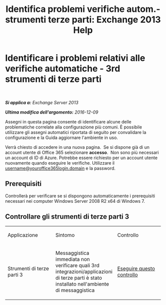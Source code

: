 ﻿---
title: 'Identifica problemi verifiche autom.-strumenti terze parti: Exchange 2013 Help'
TOCTitle: Identificare i problemi relativi alle verifiche automatiche - 3rd strumenti di terze parti
ms:assetid: 83b71e35-892e-44e3-9fce-c608b49bbc61
ms:mtpsurl: https://technet.microsoft.com/it-it/library/Dn793974(v=EXCHG.150)
ms:contentKeyID: 62632438
ms.date: 05/22/2018
mtps_version: v=EXCHG.150
ms.translationtype: MT
---

# Identificare i problemi relativi alle verifiche automatiche - 3rd strumenti di terze parti

 

_**Si applica a:** Exchange Server 2013_

_**Ultima modifica dell'argomento:** 2016-12-09_

Assegni in questa pagina consente di identificare alcune delle problematiche correlate alla configurazione più comuni. È possibile utilizzare gli assegni automatici riportata di seguito per convalidare la configurazione e la Guida aggiornare l'ambiente in uso.

Verrà chiesto di accedere in una nuova pagina.  Se si dispone già di un account utente di Office 365 selezionare **accesso**.  Non sono più necessari un account di ID di Azure. Potrebbe essere richiesto per un account utente nuovamente quando eseguire le verifiche. Utilizzare il username@youroffice365login.domain e la password.

## Prerequisiti

Controllerà per verificare se si dispongono automaticamente i prerequisiti necessari nei computer Windows Server 2008 R2 x64 di Windows 7.

## Controllare gli strumenti di terze parti 3


<table>
<colgroup>
<col style="width: 33%" />
<col style="width: 33%" />
<col style="width: 33%" />
</colgroup>
<tbody>
<tr class="odd">
<td><p>Applicazione</p></td>
<td><p>Sintomo</p></td>
<td><p>Controllo</p></td>
</tr>
<tr class="even">
<td><p>Strumenti di terze parti 3</p></td>
<td><p>Messaggistica immediata non verificare quali 3rd integrazioni/applicazioni di terze parti è stato installato nell'ambiente di messaggistica</p></td>
<td><p><a href="https://go.microsoft.com/?linkid=9834907">Eseguire questo controllo</a></p></td>
</tr>
</tbody>
</table>

